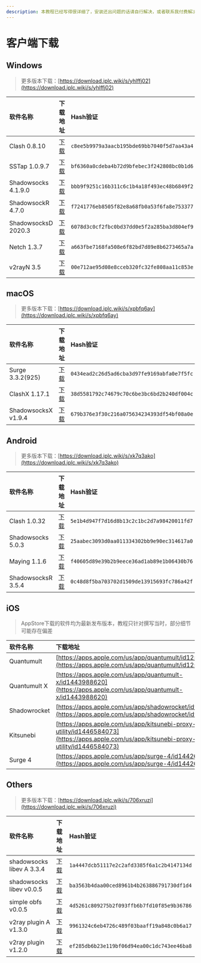 ```yaml
---
description: 本教程已经写得很详细了，安装还出问题的话请自行解决，或者联系我付费解决
---
```


# 客户端下载

## Windows

> 更多版本下载：[https://download.iplc.wiki/s/yhlffj02](https://download.iplc.wiki/s/yhlffj02)

| 软件名称 | 下载地址 | Hash验证 |
| :--- | :--- | :--- |
| Clash 0.8.10 | [下载](https://download.iplc.wiki/s/b1a37iq4) | `c8ee5b9979a3aacb195bde69bb7040f5d7aa43a4` |
| SSTap 1.0.9.7 | [下载](https://download.iplc.wiki/s/n0qipi5o) | `bf6360a0cdeba4b72d9bfebec3f242808bc0b1d6` |
| Shadowsocks 4.1.9.0 | [下载](https://download.iplc.wiki/s/vf4csmhk) | `bbb9f9251c16b311c6c1b4a18f493ec48b6849f2` |
| ShadowsockR 4.7.0 | [下载](https://download.iplc.wiki/s/8pkeipv5) | `f7241776eb8505f82e8a68fb0a53f6fa8e753377` |
| ShadowsocksD 2020.3 | [下载](https://download.iplc.wiki/s/wc0rsgv2) | `6078d3c0cf2fbc0bd37dd0e5f2a285ba3d804ef9` |
| Netch 1.3.7 | [下载](https://download.iplc.wiki/s/uweq4f7t) | `a663fbe7168fa508e6f82bd7d89e8b6273465a7a` |
| v2rayN 3.5 | [下载](https://download.iplc.wiki/s/qcg9x0lt) | `00e712ae95d08e8cceb320fc32fe808aa11c853e` |

## macOS

> 更多版本下载：[https://download.iplc.wiki/s/xpbfq6ay](https://download.iplc.wiki/s/xpbfq6ay)

| 软件名称 | 下载地址 | Hash验证 |
| :--- | :--- | :--- |
| Surge 3.3.2\(925\) | [下载](https://download.iplc.wiki/s/ved3zvf4) | `0434ead2c26d5ad6cba3d97fe9169abfa0e7f5fc` |
| ClashX 1.17.1 | [下载](https://download.iplc.wiki/s/jq06pcwr) | `38d5581792c74679c70c6be3bc6bd2b240df004c` |
| ShadowsocksX v1.9.4 | [下载](https://download.iplc.wiki/s/dskyns60) | `679b376e3f30c216a075634234393df54bf08a0e` |

## Android

> 更多版本下载：[https://download.iplc.wiki/s/xk7q3ako](https://download.iplc.wiki/s/xk7q3ako)

| 软件名称 | 下载地址 | Hash验证 |
| :--- | :--- | :--- |
| Clash 1.0.32 | [下载](https://download.iplc.wiki/s/aiyu6gej) | `5e1b4d947f7d16d8b13c2c1bc2d7a98420011fd7` |
| Shadowsocks 5.0.3 | [下载](https://download.iplc.wiki/s/uinbhekm) | `25aabec3093d0aa011334302bb9e90ec314617a0` |
| Maying 1.1.6 | [下载](https://download.iplc.wiki/s/ulzos0c3) | `f40605d89e39b2b9eece36ad1ab89e1b06430b76` |
| ShadowsocksR 3.5.4 | [下载](https://download.iplc.wiki/s/mtajieab) | `0c48d8f5ba703702d1509de13915693fc786a42f` |

## iOS

> AppStore下载的软件均为最新发布版本，教程只针对撰写当时，部分细节可能存在偏差

| 软件名称 | 下载地址 |
| :--- | :--- |
| Quantumult | [https://apps.apple.com/us/app/quantumult/id1252015438](https://apps.apple.com/us/app/quantumult/id1252015438) |
| Quantumult X | [https://apps.apple.com/us/app/quantumult-x/id1443988620](https://apps.apple.com/us/app/quantumult-x/id1443988620) |
| Shadowrocket | [https://apps.apple.com/us/app/shadowrocket/id932747118](https://apps.apple.com/us/app/shadowrocket/id932747118) |
| Kitsunebi | [https://apps.apple.com/us/app/kitsunebi-proxy-utility/id1446584073](https://apps.apple.com/us/app/kitsunebi-proxy-utility/id1446584073) |
| Surge 4 | [https://apps.apple.com/us/app/surge-4/id1442620678](https://apps.apple.com/us/app/surge-4/id1442620678) |

## Others

> 更多版本下载：[https://download.iplc.wiki/s/706xruzi](https://download.iplc.wiki/s/706xruzi)

| 软件名称 | 下载地址 | Hash验证 |
| :--- | :--- | :--- |
| shadowsocks libev A 3.3.4 | [下载](https://download.iplc.wiki/s/sjc6zbec) | `1a4447dcb51117e2c2afd3385f6a1c2b4147134d` |
| shadowsocks libev v0.0.5 | [下载](https://download.iplc.wiki/s/qqtwtyvi) | `ba3563b4daa00ced8961b4b263886791730df1d4` |
| simple obfs v0.0.5 | [下载](https://download.iplc.wiki/s/99p3rfv4) | `4d5261c809275b2f093ffb6b7fd10f85e9b36786` |
| v2ray plugin A v1.3.0 | [下载](https://download.iplc.wiki/s/3cf4gqvc) | `9961324c6eb4726c489f03baaff19a848c0b6a17` |
| v2ray plugin v1.2.0 | [下载](https://download.iplc.wiki/s/840cxa46) | `ef285db6b23e119bf06d94ea00c1dc743ee46ba8` |

